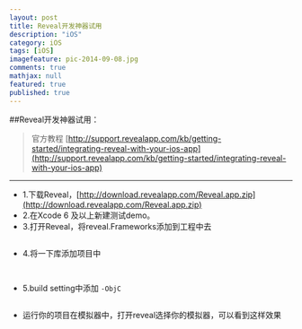 ```yaml
---
layout: post
title: Reveal开发神器试用
description: "iOS"
category: iOS
tags: [iOS]
imagefeature: pic-2014-09-08.jpg
comments: true
mathjax: null
featured: true
published: true
---
```





##Reveal开发神器试用：
> 官方教程 [http://support.revealapp.com/kb/getting-started/integrating-reveal-with-your-ios-app](http://support.revealapp.com/kb/getting-started/integrating-reveal-with-your-ios-app)
> 


---


* 1.下载Reveal，[http://download.revealapp.com/Reveal.app.zip](http://download.revealapp.com/Reveal.app.zip)
* 2.在Xcode 6 及以上新建测试demo。
* 3.打开Reveal，将reveal.Frameworks添加到工程中去

<figure>
  <img src="{{ site.url }}/images/blog/reveal开发神器试用1.png" alt="">
  <figcaption></figcaption>
</figure>


* 4.将一下库添加项目中

<figure>
  <img src="{{ site.url }}/images/blog/reveal开发神器试用3.png" alt="">
  <figcaption></figcaption>
</figure>

<figure>
  <img src="{{ site.url }}/images/blog/reveal开发神器试用4.png" alt="">
  <figcaption></figcaption>
</figure>

* 5.build setting中添加 `-ObjC` 

<figure>
  <img src="{{ site.url }}/images/blog/reveal开发神器试用5.png" alt="">
  <figcaption></figcaption>
</figure>

* 运行你的项目在模拟器中，打开reveal选择你的模拟器，可以看到这样效果


<figure>
  <img src="{{ site.url }}/images/blog/reveal开发神器试用2.png" alt="">
  <figcaption></figcaption>
</figure>